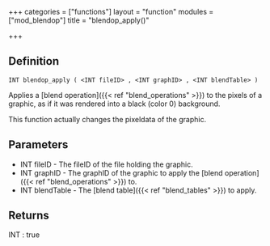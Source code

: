 +++
categories = ["functions"]
layout = "function"
modules = ["mod_blendop"]
title = "blendop_apply()"

+++

## Definition

    INT blendop_apply ( <INT fileID> , <INT graphID> , <INT blendTable> )

Applies a [blend operation]({{< ref "blend_operations" >}}) to the pixels of a graphic, as if it was rendered into a black (color 0) background.

This function actually changes the pixeldata of the graphic.

## Parameters

- INT fileID  - The fileID of the file holding the graphic.
- INT graphID - The graphID of the graphic to apply the [blend operation]({{< ref "blend_operations" >}}) to.
- INT blendTable - The [blend table]({{< ref "blend_tables" >}}) to apply.

## Returns

INT : true
